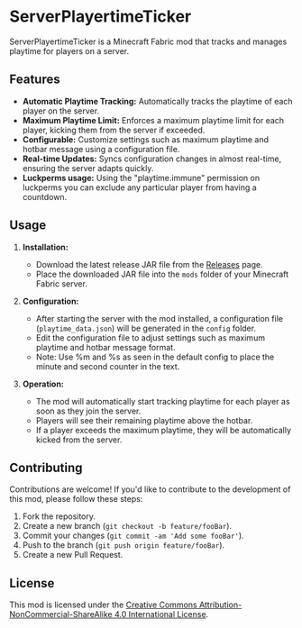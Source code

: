 # ServerPlayertimeTicker

ServerPlayertimeTicker is a Minecraft Fabric mod that tracks and manages playtime for players on a server.

## Features

- **Automatic Playtime Tracking:** Automatically tracks the playtime of each player on the server.
- **Maximum Playtime Limit:** Enforces a maximum playtime limit for each player, kicking them from the server if exceeded.
- **Configurable:** Customize settings such as maximum playtime and hotbar message using a configuration file.
- **Real-time Updates:** Syncs configuration changes in almost real-time, ensuring the server adapts quickly.
- **Luckperms usage:** Using the "playtime.immune" permission on luckperms you can exclude any particular player from having a countdown.

## Usage

1. **Installation:**
   - Download the latest release JAR file from the [Releases](https://github.com/FweeGamerHD/ServerPlayertimeTicker/releases) page.
   - Place the downloaded JAR file into the `mods` folder of your Minecraft Fabric server.
   
2. **Configuration:**
   - After starting the server with the mod installed, a configuration file (`playtime_data.json`) will be generated in the `config` folder.
   - Edit the configuration file to adjust settings such as maximum playtime and hotbar message format.
   - Note: Use %m and %s as seen in the default config to place the minute and second counter in the text.

3. **Operation:**
   - The mod will automatically start tracking playtime for each player as soon as they join the server.
   - Players will see their remaining playtime above the hotbar.
   - If a player exceeds the maximum playtime, they will be automatically kicked from the server.

## Contributing

Contributions are welcome! If you'd like to contribute to the development of this mod, please follow these steps:

1. Fork the repository.
2. Create a new branch (`git checkout -b feature/fooBar`).
3. Commit your changes (`git commit -am 'Add some fooBar'`).
4. Push to the branch (`git push origin feature/fooBar`).
5. Create a new Pull Request.

## License

This mod is licensed under the [Creative Commons Attribution-NonCommercial-ShareAlike 4.0 International License](LICENSE).

